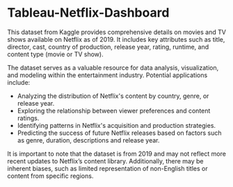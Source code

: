 # Tableau-Netflix-Dashboard


This dataset from Kaggle provides comprehensive details on movies and TV shows available on Netflix as of 2019. It includes key attributes such as title, director, cast, country of production, release year, rating, runtime, and content type (movie or TV show).  

The dataset serves as a valuable resource for data analysis, visualization, and modeling within the entertainment industry. Potential applications include:  
- Analyzing the distribution of Netflix's content by country, genre, or release year.  
- Exploring the relationship between viewer preferences and content ratings.  
- Identifying patterns in Netflix's acquisition and production strategies.  
- Predicting the success of future Netflix releases based on factors such as genre, duration, descriptions and release year.  

It is important to note that the dataset is from 2019 and may not reflect more recent updates to Netflix’s content library. Additionally, there may be inherent biases, such as limited representation of non-English titles or content from specific regions.  
